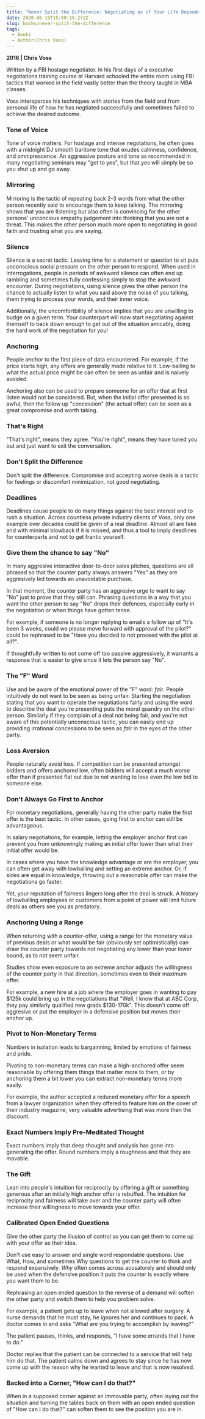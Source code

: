 ```yaml
---
title: "Never Split the Difference: Negotiating as if Your Life Depended on It"
date: 2020-06-15T15:59:15.272Z
slug: books/never-split-the-difference
tags:
  - Books
  - Author(Chris Voss)
---
```


**2016 | Chris Voss**

Written by a FBI hostage negotiator. In his first days of a executive negotiations training course at Harvard schooled the entire room using FBI tactics that worked in the field vastly better than the theory taught in MBA classes.

Voss intersperces his techniques with stories from the field and from personal life of how he has negtiated successfully and sometimes failed to achieve the desired outcome.

### Tone of Voice

Tone of voice matters. For hostage and intense negotations, he often goes with a midnight DJ smooth baritone tone that exudes calmness, confidence, and omniprescence. An aggressive posture and tone as recommended in many negotiating seminars may "get to yes", but that yes will simply be so you shut up and go away.

### Mirroring

Mirroring is the tactic of repeating back 2-3 words from what the other person recently said to encourage them to keep talking. The mirroring shows that you are listening but also often is convincing for the other persons' unconcious empathy judgement into thinking that you are not a threat. This makes the other person much more open to negotiating in good faith and trusting what you are saying.

### Silence

Silence is a secret tactic. Leaving time for a statement or question to sit puts unconscious social pressure on the other person to respond. When used in interrogations, people in periods of awkward silence can often end up rambling and sometimes fully confessing simply to stop the awkward encounter. During negotiations, using silence gives the other person the chance to actually listen to what you said above the noise of you talking, them trying to process your words, and their inner voice.

Additionally, the uncomfortbility of silence implies that you are unwilling to budge on a given term. Your counterpart will now start negotiating against themself to back down enough to get out of the situation amicably, doing the hard work of the negotiation for you!

### Anchoring

People _anchor_ to the first piece of data encountered. For example, if the price starts high, any offers are generally made relative to it. Low-balling to what the actual price might be can often be seen as unfair and is naively avoided.

Anchoring also can be used to prepare someone for an offer that at first listen would not be considered. But, when the initial offer presented is so awful, then the follow up "concession" (the actual offer) can be seen as a great compromise and worth taking.

### That's Right

"That's right", means they agree. "You're right", means they have tuned you out and just want to exit the conversation.

### Don't Split the Difference

Don't split the difference. Compromise and accepting worse deals is a tactic for feelings or discomfort minimization, not good negotiating.

### Deadlines

Deadlines cause people to do many things against the best interest and to rush a situation. Across countless private industry clients of Voss, only one example over decades could be given of a real deadline. Almost all are fake and with minimal blowback if it is missed, and thus a tool to imply deadlines for counterparts and not to get frantic yourself.

### Give them the chance to say "No"

In many aggresive interactive door-to-door sales pitches, questions are all phrased so that the counter party always answers "Yes" as they are aggresively led towards an unavoidable purchase.

In that moment, the counter party has an aggresive urge to want to say "No" just to prove that they still can. Phrasing questions in a way that you want the other person to say "No" drops their defences, especially early in the negotiation or when things have gotten tense.

For example, if someone is no longer replying to emails a follow up of "It's been 3 weeks, could we please move forward with approval of the pilot?" could be rephrased to be "Have you decided to not proceed with the pilot at all?".

If thoughtfully written to not come off too passive aggressively, it warrants a response that is easier to give since it lets the person say "No".

### The "F" Word

Use and be aware of the emotional power of the "F" word: _fair_. People intuitively do not want to be seen as being unfair. Starting the negotiation stating that you want to operate the negotiations fairly and using the word to describe the deal you're presenting puts the moral quandry on the other person. Similarly if they complain of a deal not being fair, and you're not aware of this potentially unconscious tactic, you can easily end up providing irrational concessions to be seen as _fair_ in the eyes of the other party.

### Loss Aversion

People naturally avoid loss. If competition can be presented amongst bidders and offers anchored low, often bidders will accept a much worse offer than if presented flat out due to not wanting to lose even the low bid to someone else.

### Don't Always Go First to Anchor

For monetary negotiations, generally having the other party make the first offer is the best tactic. In other cases, going first to anchor can still be advantageous.

In salary negotiations, for example, letting the employer anchor first can prevent you from unknowingly making an initial offer lower than what their initial offer would be.

In cases where you have the knowledge advantage or are the employer, you can often get away with lowballing and setting an extreme anchor. Or, if sides are equal in knowledge, throwing out a reasonable offer can make the negotiations go faster.

Yet, your reputation of fairness lingers long after the deal is struck. A history of lowballing employees or customers from a point of power will limit future deals as others see you as predatory.

### Anchoring Using a Range

When returning with a counter-offer, using a range for the monetary value of previous deals or what would be fair (obviously set optimistically) can draw the counter party towards not negotiating any lower than your lower bound, as to not seem unfair.

Studies show even exposure to an extreme anchor adjusts the willingness of the counter party in that direction, sometimes even to their maximum offer.

For example, a new hire at a job where the employer goes in wanting to pay $125k could bring up in the negotiations that "Well, I know that at ABC Corp, they pay similarly qualified new grads $130-170k". This doesn't come off aggresive or put the employer in a defensive position but moves their anchor up.

### Pivot to Non-Monetary Terms

Numbers in isolation leads to bargainning, limited by emotions of fairness and pride.

Pivoting to non-monetary terms can make a high-anchored offer seem reasonable by offering them things that matter more to them, or by anchoring them a bit lower you can extract non-monetary terms more easily.

For example, the author accepted a reduced monetary offer for a speech from a lawyer organization when they offered to feature him on the cover of their industry magazine, very valuable advertising that was more than the discount.

### Exact Numbers Imply Pre-Meditated Thought

Exact numbers imply that deep thought and analysis has gone into generating the offer. Round numbers imply a roughness and that they are movable.

### The Gift

Lean into people's intuition for reciprocity by offering a gift or something generous after an initially high anchor offer is rebuffed. The intuition for reciprocity and fairness will take over and the counter party will often increase their willingness to move towards your offer.

### Calibrated Open Ended Questions

Give the other party the illusion of control so you can get them to come up with your offer as their idea.

Don't use easy to answer and single word respondable questions. Use What, How, and sometimes Why questions to get the counter to think and respond expansively. _Why_ often comes across acusatorely and should only be used when the defensive position it puts the counter is exactly where you want them to be.

Rephrasing an open ended question to the reverse of a demand will soften the other party and switch them to help you problem solve.

For example, a patient gets up to leave when not allowed after surgery. A nurse demands that he must stay, he ignores her and continues to pack. A doctor comes in and asks "What are you trying to accomplish by leaving?"

The patient pauses, thinks, and responds, "I have some errands that I have to do."

Doctor replies that the patient can be connected to a service that will help him do that. The patient calms down and agrees to stay since he has now come up with the reason why he wanted to leave and that is now resolved.

### Backed into a Corner, "How can I do that?"

When in a supposed corner against an immovable party, often laying out the situation and turning the tables back on them with an open ended question of "How can I do that?" can soften them to see the position you are in.
